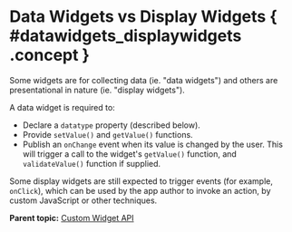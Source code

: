 # Data Widgets vs Display Widgets { #datawidgets_displaywidgets .concept }

Some widgets are for collecting data \(ie. "data widgets"\) and others are presentational in nature \(ie. "display widgets"\).

A data widget is required to:

-   Declare a `datatype` property \(described below\).
-   Provide `setValue()` and `getValue()` functions.
-   Publish an `onChange` event when its value is changed by the user. This will trigger a call to the widget's `getValue()` function, and `validateValue()` function if supplied.

Some display widgets are still expected to trigger events \(for example, `onClick`\), which can be used by the app author to invoke an action, by custom JavaScript or other techniques.

**Parent topic:** [Custom Widget API](customwidgetapi_landing.md)

